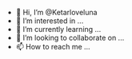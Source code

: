 - 👋 Hi, I’m @Ketarloveluna
- 👀 I’m interested in ...
- 🌱 I’m currently learning ...
- 💞️ I’m looking to collaborate on ...
- 📫 How to reach me ...

<!---
Ketarloveluna/Ketarloveluna is a ✨ special ✨ repository because its `README.md` (this file) appears on your GitHub profile.
You can click the Preview link to take a look at your changes.
--->
